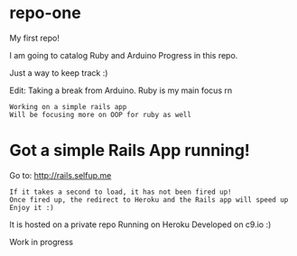 # repo-one
My first repo!

I am going to catalog Ruby and Arduino Progress in this repo.

Just a way to keep track :)

Edit: Taking a break from Arduino. Ruby is my main focus rn

    Working on a simple rails app
    Will be focusing more on OOP for ruby as well

# Got a simple Rails App running!

Go to: http://rails.selfup.me

    If it takes a second to load, it has not been fired up!
    Once fired up, the redirect to Heroku and the Rails app will speed up
    Enjoy it :)

It is hosted on a private repo
Running on Heroku
Developed on c9.io
:)

Work in progress




